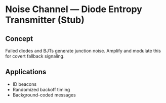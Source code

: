 # Noise Channel — Diode Entropy Transmitter (Stub)

## Concept
Failed diodes and BJTs generate junction noise. Amplify and modulate this for covert fallback signaling.

## Applications
- ID beacons
- Randomized backoff timing
- Background-coded messages
